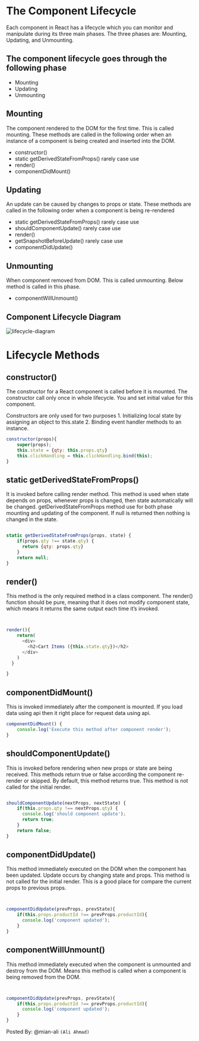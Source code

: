 
# The Component Lifecycle
 Each component in React has a lifecycle which you can monitor and manipulate during its three main phases.
 The three phases are: Mounting, Updating, and Unmounting.

 ## The component lifecycle goes through the following phase
 
- Mounting
- Updating
- Unmounting

## Mounting
The component rendered to the DOM for the first time. This is called mounting. These methods are called in the following order when an instance of a component is being created and inserted into the DOM.

- constructor()
- static getDerivedStateFromProps() rarely case use
- render()
- componentDidMount()

## Updating
An update can be caused by changes to props or state. These methods are called in the following order when a component is being re-rendered

- static getDerivedStateFromProps() rarely case use
- shouldComponentUpdate() rarely case use
- render()
- getSnapshotBeforeUpdate() rarely case use
- componentDidUpdate()

## Unmounting
When component removed from DOM. This is called unmounting. Below method is called in this phase.

- componentWillUnmount()

## Component Lifecycle Diagram

![lifecycle-diagram](https://user-images.githubusercontent.com/69896600/155375420-5630aeec-f66f-445a-a45d-c75717b2efea.png)



# Lifecycle Methods

## constructor()
The constructor for a React component is called before it is mounted. The constructor call only once in whole lifecycle. You and set initial value for this component.

Constructors are only used for two purposes 1. Initializing local state by assigning an object to this.state 2. Binding event handler methods to an instance.

```javascript
constructor(props){
	super(props);
	this.state = {qty: this.props.qty}
	this.clickHandling = this.clickHandling.bind(this);
}
```

## static getDerivedStateFromProps()

It is invoked before calling render method. This method is used when state depends on props, whenever props is changed, then state automatically will be changed. getDerivedStateFromProps method use for both phase mounting and updating of the component. If null is returned then nothing is changed in the state.

```javascript

static getDerivedStateFromProps(props, state) {
	if(props.qty !== state.qty) {
	  return {qty: props.qty}
	}
	return null;
}

```
## render()

This method is the only required method in a class component. The render() function should be pure, meaning that it does not modify component state, which means it returns the same output each time it’s invoked.

```javascript


render(){
    return(
      <div>
        <h2>Cart Items ({this.state.qty})</h2>
      </div>
    )
  }

}

```
## componentDidMount()
This is invoked immediately after the component is mounted. If you load data using api then it right place for request data using api.

```javascript
componentDidMount() {
    console.log('Execute this method after component render');
}
```

## shouldComponentUpdate()
This is invoked before rendering when new props or state are being received. This methods return true or false according the component re-render or skipped. By default, this method returns true. This method is not called for the initial render.

```javascript

shouldComponentUpdate(nextProps, nextState) {
    if(this.props.qty !== nextProps.qty) {
      console.log('should component update');
      return true;
    }
    return false;
}

```
## componentDidUpdate()
This method immediately executed on the DOM when the component has been updated. Update occurs by changing state and props. This method is not called for the initial render. This is a good place for compare the current props to previous props.

```javascript


componentDidUpdate(prevProps, prevState){
    if(this.props.productId !== prevProps.productId){
      console.log('component updated');
    }
}


```

## componentWillUnmount()
This method immediately executed when the component is unmounted and destroy from the DOM. Means this method is called when a component is being removed from the DOM.

```javascript


componentDidUpdate(prevProps, prevState){
    if(this.props.productId !== prevProps.productId){
      console.log('component updated');
    }
}


```
Posted By: @mian-ali `(Ali Ahmad)`
